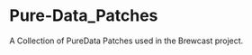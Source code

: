 Pure-Data_Patches
=================

A Collection of PureData Patches used in the Brewcast project.
